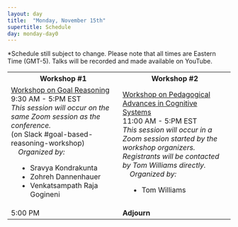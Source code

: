 ```yaml
---
layout: day
title:  "Monday, November 15th"
supertitle: Schedule
day: monday-day0
---
```


*Schedule still subject to change. Please note that all times are Eastern Time (GMT-5). Talks will be recorded
and made available on YouTube. 
<!-- You can watch the 
     [recorded talks](https://www.youtube.com/playlist?list=PL-1wKlUbAzGTjZjLcOduALuoZ3aupVSqe) for this day.  (FIX LINK) -->

<table style="width:100%">
<tr>
<th style="width:50%"> Workshop #1 </th><th> Workshop #2 </th>
</tr>
<tr>
<td><a
href="https://sravya-kondrakunta.github.io/9thGoal-Reasoning-Workshop/index.html">Workshop
on Goal Reasoning</a><br>
 <span class="schedtime"> 9:30 AM - 5:PM EST </span><br>
<i>This session will occur on the same Zoom session as the
conference.</i><br>
<a onClick="goToSlackChannel(110)"> (on Slack #goal-based-reasoning-workshop)</a>
<div style="margin-left: 1em">
<i> Organized by:</i>
<ul>
<li>Sravya Kondrakunta</li>
<li>Zohreh Dannenhauer</li>
<li>Venkatsampath Raja Gogineni</li>
</ul>
</div>
</td>
<td><a href="https://sites.google.com/view/pacs-2021">Workshop on Pedagogical Advances in Cognitive Systems</a><br>
 <span class="schedtime"> 11:00 AM - 5:PM EST </span><br>
<i>This session will occur in a Zoom session started by the workshop
organizers. Registrants will be contacted by Tom Williams directly.</i>


<div style="margin-left: 1em">
<i> Organized by:</i>
<ul>
<li>Tom Williams </li>
</ul>
</div>
</td>
</tr>

<tr>
  <td> <span class="schedtime"> 5:00 PM </span></td>
  <td>  <b> Adjourn </b> </td>
</tr>

</table>
